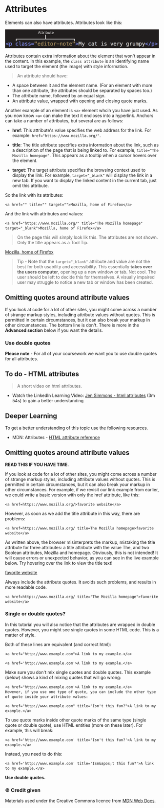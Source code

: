 # Attributes

Elements can also have attributes. Attributes look like this:

<img src="media/grumpy-cat-attribute-small.png" alt="Illustration of the class attribute, added to a paragraph">

Attributes contain extra information about the element that won't appear in the content. In this example, the `class attribute` is an identifying name used to target the element (the image) with style information.

> An attribute should have:

- A space between it and the element name. (For an element with more than one attribute, the attributes should be separated by spaces too.)
- The attribute name, followed by an equal sign.
- An attribute value, wrapped with opening and closing quote marks.

Another example of an element is `<a>` element whcih you have just used. As you now know `<a>` can make the text it encloses into a hyperlink. Anchors can take a number of attributes, but several are as follows:

- **href**: This attribute's value specifies the web address for the link. For example: `href="https://www.mozilla.org/"`.

- **title**: The title attribute specifies extra information about the link, such as a description of the page that is being linked to. For example, `title="The Mozilla homepage"`. This appears as a tooltip when a cursor hovers over the element.

- **target**: The target attribute specifies the browsing context used to display the link. For example, `target="_blank"` will display the link in a new tab. If you want to display the linked content in the current tab, just omit this attribute.

So the link with its attributes:

```
<a href="" title="" target="">Mozilla, home of Firefox</a>
```
And the link with attributes and values:

```
<a href="https://www.mozilla.org/" title="The Mozilla homepage" target="_blank">Mozilla, home of Firefox</a>
```
> On the page this will simply look lik this. The attributes are not shown. Only the title appears as a Tool Tip.

<a href="https://www.mozilla.org/" title="The Mozilla homepage" target="_blank">Mozilla, home of Firefox</a>


> Tip - Note that the `target="_blank"` attribute and value are not the best for both usability and accessibility. This essentially **takes over the users computer**, opening up a new window or tab. Not cool. The user should be left to decide this for themselves. A visually impaired user may struggle to notice a new tab or window has been created.

## Omitting quotes around attribute values

If you look at code for a lot of other sites, you might come across a number of strange markup styles, including attribute values without quotes. This is permitted in certain circumstances, but it can also break your markup in other circumstances. The bottom line is don't. There is more in the **Advanced section** below if you want the details.

<h3 class="warning">Use double quotes</h3>

**Please note** - For all of your coursework we want you to use double quotes for all attributes.


<!-- div class="exercise" -->

## To do - HTML attributes

> A short video on html attributes.

- Watch the LinkedIn Learning Video: [Jen Simmons - html attributes](https://www.linkedin.com/learning/html-essential-training-4/html-attributes?u=36102708) (3m 54s) to gain a better understanding

<!-- end div -->


<h2 class="deep">Deeper Learning</h2>

To get a better understanding of this topic use the following resources.

- MDN: Attributes - [HTML attribute reference](https://developer.mozilla.org/en-US/docs/Web/HTML/Attributes)


## Omitting quotes around attribute values

**READ THIS IF YOU HAVE TIME.**

If you look at code for a lot of other sites, you might come across a number of strange markup styles, including attribute values without quotes. This is permitted in certain circumstances, but it can also break your markup in other circumstances. For example, if we revisit our link example from earlier, we could write a basic version with only the href attribute, like this:

```
<a href=https://www.mozilla.org/>favorite website</a>
```

However, as soon as we add the title attribute in this way, there are problems:

```
<a href=https://www.mozilla.org/ title=The Mozilla homepage>favorite website</a>
```

As written above, the browser misinterprets the markup, mistaking the title attribute for three attributes:  a title attribute with the value The, and two Boolean attributes, Mozilla and homepage. Obviously, this is not intended! It will cause errors or unexpected behavior, as you can see in the live example below. Try hovering over the link to view the title text!

<a href=https://www.mozilla.org/ title=The Mozilla homepage>favorite website</a>

Always include the attribute quotes. It avoids such problems, and results in more readable code.

```
<a href=https://www.mozilla.org/ title="The Mozilla homepage">favorite website</a>
```

### Single or double quotes?

In this tutorial you will also notice that the attributes are wrapped in double quotes. However, you might see single quotes in some HTML code. This is a matter of style.  

Both of these lines are equivalent (and correct html):
```
<a href="http://www.example.com">A link to my example.</a>
```

```
<a href='http://www.example.com'>A link to my example.</a>
```

Make sure you don't mix single quotes and double quotes. This example (below) shows a kind of mixing quotes that will go wrong:

```
<a href="http://www.example.com'>A link to my example.</a>
However, if you use one type of quote, you can include the other type of quote inside your attribute values:
```

```
<a href="http://www.example.com" title="Isn't this fun?">A link to my example.</a>
```

To use quote marks inside other quote marks of the same type (single quote or double quote), use HTML entities (more on these later). For example, this will break:

```
<a href='http://www.example.com' title='Isn't this fun?'>A link to my example.</a>
```

Instead, you need to do this:

```
<a href='http://www.example.com' title='Isn&apos;t this fun?'>A link to my example.</a>
```

**Use double quotes.**

### &copy; Credit given

Materials used under the Creative Commons licence from [MDN Web Docs](https://developer.mozilla.org/en-US/docs/Web/HTML).